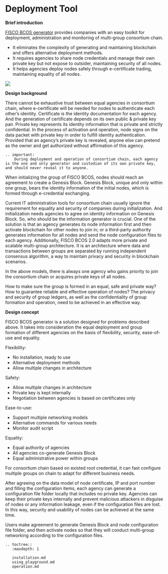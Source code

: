 # Deployment Tool

**Brief introduction**

[FISCO BCOS generator](https://github.com/FISCO-BCOS/generator) provides companies with an easy toolkit for deployment, administration and monitoring of multi-group consortium chain.

- It eliminates the complexity of generating and maintaining blockchain and offers alternative deployment methods.
- It requires agencies to share node credentials and manage their own private key but not expose to outsider, maintaining security of all nodes.
- It helps agencies deploy nodes safely through e-certificate trading, maintaining equality of all nodes.

![](../../images/enterprise/toolshow.png)

**Design background**

There cannot be exhaustive trust between equal agencies in consortium chain, where e-certificate will be needed for nodes to authenticate each other’s identity.
Certificate is the identity documentation for each agency. And the generation of certificate depends on its own public & private key pair. Private key represents its identity information that is private and strictly confidential. In the process of activation and operation, node signs on the data packet with private key in order to fulfill identity authentication. Provided that an agency’s private key is revealed, anyone else can pretend as the owner and get authorized without affirmation of this agency.

```eval_rst
.. important:
    During deployment and operation of consortium chain, each agency is the one and only generator and custodian of its own private key, and should never reveal it to anyone.
```

When initializing the group of FISCO BCOS, nodes should reach an agreement to create a Genesis Block. Genesis Block, unique and only within one group, bears the identity information of the initial nodes, which is formed through e-credential exchanging.

Current IT administration tools for consortium chain usually ignore the requirement for equality and security of companies during initialization. And initialization needs agencies to agree on identity information on Genesis Block. So, who should be the information generator is crucial. One of the solution is that an agency generates its node information first and then activate blockchain for other nodes to join in; or a third-party authority generates information for all nodes and send the node configuration files to each agency.
Additionally, FISCO BCOS 2.0 adapts more private and scalable multi-group architecture. It is an architecture where data and transactions between groups are separated by running independent consensus algorithm, a way to maintain privacy and security in blockchain scenarios.

In the above models, there is always one agency who gains priority to join the consortium chain or acquires private keys of all nodes.

How to make sure the group is formed in an equal, safe and private way? How to guarantee reliable and effective operation of nodes? The privacy and security of group ledgers, as well as the confidentiality of group formation and operation, need to be achieved in an effective way.

**Design concept**

FISCO BCOS generator is a solution designed for problems described above. It takes into consideration the equal deployment and group formation of different agencies on the basis of flexibility, security, ease-of-use and equality.

Flexibility:

- No installation, ready to use
- Alternative deployment methods
- Allow multiple changes in architecture

Safety:

- Allow multiple changes in architecture
- Private key is kept internally
- Negotiation between agencies is based on certificates only

Ease-to-use:

- Support multiple networking models
- Alternative commands for various needs
- Monitor audit script

Equality:

- Equal authority of agencies
- All agencies co-generate Genesis Block
- Equal administrative power within groups

For consortium chain based on existed root credential, it can fast configure multiple groups on chain to adapt for different business needs.

After agreeing on the data model of node certificate, IP and port number and filling the configuration items, each agency can generate a configuration file folder locally that includes no private key. Agencies can keep their private keys internally and prevent malicious attackers in disguise of nodes or any information leakage, even if the configuration files are lost. In this way, security and usability of nodes can be achieved at the same time.

Users make agreement to generate Genesis Block and node configuration file folder, and then activate nodes so that they will conduct multi-group networking according to the configuration files.

```eval_rst
.. toctree::
   :maxdepth: 1

   installation.md
   using_playground.md
   operation.md
```
